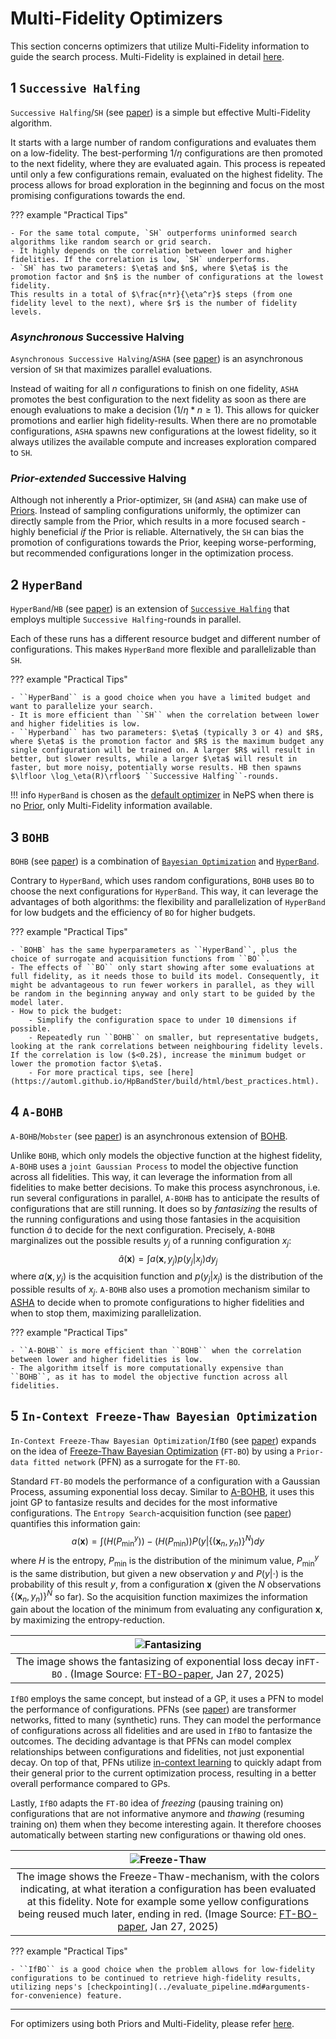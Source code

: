 # Multi-Fidelity Optimizers

This section concerns optimizers that utilize Multi-Fidelity information to guide the search process. Multi-Fidelity is explained in detail [here](./landing_page_algo.md#what-is-multi-fidelity-optimization).

## 1 `Successive Halfing`

`Successive Halfing`/`SH` (see [paper](https://proceedings.mlr.press/v51/jamieson16.pdf)) is a simple but effective Multi-Fidelity algorithm.

It starts with a large number of random configurations and evaluates them on a low-fidelity. The best-performing $1/\eta$ configurations are then promoted to the next fidelity, where they are evaluated again. This process is repeated until only a few configurations remain, evaluated on the highest fidelity.
The process allows for broad exploration in the beginning and focus on the most promising configurations towards the end.

??? example "Practical Tips"

    - For the same total compute, `SH` outperforms uninformed search algorithms like random search or grid search.
    - It highly depends on the correlation between lower and higher fidelities. If the correlation is low, `SH` underperforms.
    - `SH` has two parameters: $\eta$ and $n$, where $\eta$ is the promotion factor and $n$ is the number of configurations at the lowest fidelity.
    This results in a total of $\frac{n*r}{\eta^r}$ steps (from one fidelity level to the next), where $r$ is the number of fidelity levels.

### _Asynchronous_ Successive Halving

`Asynchronous Successive Halving`/`ASHA` (see [paper](https://arxiv.org/pdf/1810.05934)) is an asynchronous version of ``SH`` that maximizes parallel evaluations.

Instead of waiting for all $n$ configurations to finish on one fidelity, `ASHA` promotes the best configuration to the next fidelity as soon as there are enough evaluations to make a decision ($1/\eta*n\geq 1$). This allows for quicker promotions and earlier high fidelity-results. When there are no promotable configurations, `ASHA` spawns new configurations at the lowest fidelity, so it always utilizes the available compute and increases exploration compared to ``SH``.

### _Prior-extended_ Successive Halving

Although not inherently a Prior-optimizer, ``SH`` (and ``ASHA``) can make use of [Priors](../search_algorithms/prior.md). Instead of sampling configurations uniformly, the optimizer can directly sample from the Prior, which results in a more focused search - highly beneficial _if_ the Prior is reliable. Alternatively, the ``SH`` can bias the promotion of configurations towards the Prior, keeping worse-performing, but recommended configurations longer in the optimization process.

## 2 `HyperBand`

`HyperBand`/`HB` (see [paper](https://arxiv.org/pdf/1603.06560)) is an extension of [``Successive Halfing``](../search_algorithms/multifidelity.md#1-successive-halfing) that employs multiple ``Successive Halfing``-rounds in parallel.

Each of these runs has a different resource budget and different number of configurations. This makes ``HyperBand`` more flexible and parallelizable than ``SH``.

??? example "Practical Tips"

    - ``HyperBand`` is a good choice when you have a limited budget and want to parallelize your search.
    - It is more efficient than ``SH`` when the correlation between lower and higher fidelities is low.
    - ``Hyperband`` has two parameters: $\eta$ (typically 3 or 4) and $R$, where $\eta$ is the promotion factor and $R$ is the maximum budget any single configuration will be trained on. A larger $R$ will result in better, but slower results, while a larger $\eta$ will result in faster, but more noisy, potentially worse results. HB then spawns $\lfloor \log_\eta(R)\rfloor$ ``Successive Halfing``-rounds.

!!! info
    ``HyperBand`` is chosen as the [default optimizer](../../reference/optimizers.md#21-automatic-optimizer-selection) in NePS when there is no [Prior](../search_algorithms/prior.md), only Multi-Fidelity information available.

## 3 `BOHB`

`BOHB` (see [paper](https://arxiv.org/pdf/1807.01774)) is a combination of [``Bayesian Optimization``](../search_algorithms/bayesian_optimization.md) and [``HyperBand``](../search_algorithms/multifidelity.md#2-hyperband).

Contrary to ``HyperBand``, which uses random configurations, ``BOHB`` uses ``BO`` to choose the next configurations for ``HyperBand``. This way, it can leverage the advantages of both algorithms: the flexibility and parallelization of ``HyperBand`` for low budgets and the efficiency of ``BO`` for higher budgets.

??? example "Practical Tips"

    - `BOHB` has the same hyperparameters as ``HyperBand``, plus the choice of surrogate and acquisition functions from ``BO``.
    - The effects of ``BO`` only start showing after some evaluations at full fidelity, as it needs those to build its model. Consequently, it might be advantageous to run fewer workers in parallel, as they will be random in the beginning anyway and only start to be guided by the model later.
    - How to pick the budget:
        - Simplify the configuration space to under 10 dimensions if possible.
        - Repeatedly run ``BOHB`` on smaller, but representative budgets, looking at the rank correlations between neighbouring fidelity levels. If the correlation is low ($<0.2$), increase the minimum budget or lower the promotion factor $\eta$.
        - For more practical tips, see [here](https://automl.github.io/HpBandSter/build/html/best_practices.html).

## 4 `A-BOHB`

`A-BOHB`/`Mobster` (see [paper](https://arxiv.org/pdf/2204.11051)) is an asynchronous extension of [BOHB](../search_algorithms/multifidelity.md#3-bohb).

Unlike ``BOHB``, which only models the objective function at the highest fidelity, ``A-BOHB`` uses a ``joint Gaussian Process`` to model the objective function across all fidelities. This way, it can leverage the information from all fidelities to make better decisions.
To make this process asynchronous, i.e. run several configurations in parallel, ``A-BOHB`` has to anticipate the results of configurations that are still running. It does so by _fantasizing_ the results of the running configurations and using those fantasies in the acquisition function $\hat{a}$ to decide for the next configuration. Precisely, ``A-BOHB`` marginalizes out the possible results $y_j$ of a running configuration $x_j$:
$$
\hat{a}(\boldsymbol{x}) = \int a(\boldsymbol{x}, y_j)p(y_j|x_j) dy_j
$$
where $a(\boldsymbol{x}, y_j)$ is the acquisition function and $p(y_j|x_j)$ is the distribution of the possible results of $x_j$.
``A-BOHB`` also uses a promotion mechanism similar to [ASHA](../search_algorithms/multifidelity.md#asynchronous-successive-halving) to decide when to promote configurations to higher fidelities and when to stop them, maximizing parallelization.

??? example "Practical Tips"

    - ``A-BOHB`` is more efficient than ``BOHB`` when the correlation between lower and higher fidelities is low.
    - The algorithm itself is more computationally expensive than ``BOHB``, as it has to model the objective function across all fidelities.

## 5 `In-Context Freeze-Thaw Bayesian Optimization`

`In-Context Freeze-Thaw Bayesian Optimization`/``IfBO`` (see [paper](https://arxiv.org/pdf/2204.11051)) expands on the idea of [Freeze-Thaw Bayesian Optimization](https://arxiv.org/pdf/1406.3896) (``FT-BO``) by using a `Prior-data fitted network` (PFN) as a surrogate for the ``FT-BO``.

Standard ``FT-BO`` models the performance of a configuration with a Gaussian Process, assuming exponential loss decay. Similar to [A-BOHB](../search_algorithms/multifidelity.md#4-a-bohb), it uses this joint GP to fantasize results and decides for the most informative configurations. The ``Entropy Search``-acquisition function (see [paper](https://jmlr.csail.mit.edu/papers/volume13/hennig12a/hennig12a.pdf)) quantifies this information gain:
$$
a(\boldsymbol{x}) = \int\left(H\left(P^y_{\min}\right)\right) - \left(H\left(P_{\min}\right)\right)P(y| { \lbrace (\boldsymbol{x}_n,y_n) \rbrace }^N)dy
$$
where $H$ is the entropy, $P_{\min}$ is the distribution of the minimum value, $P^y_{\min}$ is the same distribution, but given a new observation $y$ and $P(y| \cdot)$ is the probability of this result $y$, from a configuration $\boldsymbol{x}$ (given the $N$ observations ${\lbrace (\boldsymbol{x}_n,y_n) \rbrace}^N$ so far). So the acquisition function maximizes the information gain about the location of the minimum from evaluating any configuration $\boldsymbol{x}$, by maximizing the entropy-reduction.

|![Fantasizing](../../doc_images/optimizers/freeze_thaw_fantasizing.jpg)|
|:--:|
|The image shows the fantasizing of exponential loss decay in`FT-BO` . (Image Source: [FT-BO-paper](https://arxiv.org/pdf/1406.3896), Jan 27, 2025)|

``IfBO`` employs the same concept, but instead of a GP, it uses a PFN to model the performance of configurations. PFNs (see [paper](https://arxiv.org/pdf/2112.10510)) are transformer networks, fitted to many (synthetic) runs. They can model the performance of configurations across all fidelities and are used in ``IfBO`` to fantasize the outcomes. The deciding advantage is that PFNs can model complex relationships between configurations and fidelities, not just exponential decay. On top of that, PFNs utilize [in-context learning](https://arxiv.org/pdf/2112.10510) to quickly adapt from their general prior to the current optimization process, resulting in a better overall performance compared to GPs.

Lastly, ``IfBO`` adapts the `FT-BO` idea of _freezing_ (pausing training on) configurations that are not informative anymore and _thawing_ (resuming training on) them when they become interesting again. It therefore chooses automatically between starting new configurations or thawing old ones.

|![Freeze-Thaw](../../doc_images/optimizers/freeze_thawing.jpg)|
|:--:|
|The image shows the Freeze-Thaw-mechanism, with the colors indicating, at what iteration a configuration has been evaluated at this fidelity. Note for example some yellow configurations being reused much later, ending in red. (Image Source: [FT-BO-paper](https://arxiv.org/pdf/1406.3896), Jan 27, 2025)|

??? example "Practical Tips"

    - ``IfBO`` is a good choice when the problem allows for low-fidelity configurations to be continued to retrieve high-fidelity results, utilizing neps's [checkpointing](../evaluate_pipeline.md#arguments-for-convenience) feature.
___

For optimizers using both Priors and Multi-Fidelity, please refer [here](multifidelity_prior.md).
